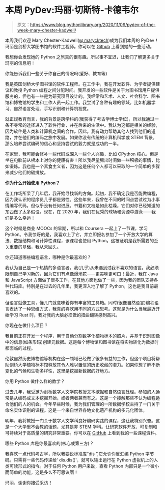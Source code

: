 # 本周 PyDev:玛丽·切斯特-卡德韦尔

> 原文：<https://www.blog.pythonlibrary.org/2020/11/09/pydev-of-the-week-mary-chester-kadwell/>

本周我们欢迎 Mary Chester-Kadwell([@ marycktech](https://twitter.com/marycktech))成为我们本周的 PyDev！玛丽是剑桥大学图书馆的软件工程师。你可以在 [Github](https://github.com/mchesterkadwell) 上看到她的一些活动。

我想你会发现她的 Python 之旅真的很有趣。所以事不宜迟，让我们了解更多关于玛丽的信息吧！

你能告诉我们一些关于你自己的情况吗(爱好、教育等)

我是英国剑桥大学图书馆的软件工程师。在工作中，我在开发软件、为学者提供建议和教授 Python 编程之间分配时间。我开发的一些软件是关于为图书馆用户提供服务的，但也有一些是为研究项目设计的。我经常和艺术、人文、社会科学、图书馆和博物馆的学生和工作人员一起工作。我尝试了各种有趣的领域，比如机器学习、自然语言处理、手写识别和计算机视觉。

就正规教育而言，我的背景是跨学科的(我获得了考古学博士学位)，所以我通过一条不寻常的途径进入了软件行业，并在后来的生活中。我认为这都是相关的经验，因为软件是人类和计算机之间的合作。因此，我有动力帮助其他人找到他们的道路，并在他们的编码之旅中发展。如果你没有传统的计算机科学或 STEM 背景，那么培养尝试编码的信心和坚持尝试的毅力就是成功的一半。

在家里，我可能会修补一些代码或深入一些个人兴趣，比如 CPython 核心。但是坐在电脑前从根本上对你的健康有害！所以我尽量腾出时间做一些积极的事情，比如锻炼。我也是一个素食主义者，因为这是任何个人都可以采取的一个简单的步骤来减少他们的碳排放。

**你为什么开始使用 Python？**

在工作场所呆了几年后，我开始寻找新的方向。起初，我不确定我是否能做编程，因为我认识的程序员几乎都是男性。这些年来，我曾在不同的时间点尝试过为小事情编写代码，但似乎没有任何进展。书籍和文档是如此枯燥，它们对你已经知道的东西做了太多假设。现在，在 2020 年，我们在优秀的球场和资源中游泳——我们是多么幸运！

这个时候是商业 MOOCs 的早期，所以和 Coursera 一起上了一节课，学习 Python。令我惊讶的是，我喜欢上了它，并立即报名参加了一个开放大学的算法、数据结构和可计算性课程，该课程也使用 Python。这被证明是我所需要的至关重要的基础，我从未回头。

你还知道哪些编程语言，哪种是你最喜欢的？

我认为自己是一个热情的多语言者。我(几乎)从未遇到过我不喜欢的语言。我必须限制自己学习新的，因为它们有点像爆米花——更美味更可口！最近，我在 Java 和 JavaScript 方面做了很多工作，在其他方面也做了一些，因为我的团队支持各种代码库。特别是在过去的几年里，我更深入地了解了 Python，这也是我目前最喜欢的。

但语言就像工具，懂几门就意味着你有丰富的工具箱。同时(很像自然语言)编程语言表达了一种思维方式，我真的喜欢用不同的方式思考。这就是为什么当我最近开始学习 Rust 时，我对我的大脑必须做的扭曲翻转感到高兴。

你现在在做什么项目？

我目前正在开发一个程序，用于自动分割数字化植物标本的照片，并基于识别图像中的信息(如条形码)创建元数据。这是每个博物馆和图书馆在将实物转化为数据时都面临的过程。

伦敦自然历史博物馆等机构在这一领域已经做了很多有益的工作，但这个项目将帮助剑桥大学植物标本馆释放其令人难以置信的历史收藏的潜力。如果你想了解不断变化的气候和生物多样性，这里是挖掘新数据的好地方。

你用 Python 做什么样的教学？

过去几年，我受邀为剑桥数字人文学院教授文本挖掘和自然语言处理。参加的人通常是从编码或文本挖掘开始，或者两者兼而有之。这是一个接触那些不认为编程适合他们的人的机会。今年早些时候，我为我们管理的一所数据学校主持了一门关于命名实体识别的课程。这是一个来自世界各地文化遗产机构的多元化团体。

明年，我将教授一门关于数字人文学科良好编码实践的课程，这让我特别兴奋。这是一个大学里不会教的话题，尤其是非 STEM 学科。让研究软件开放、可复制和可持续对于高质量的研究非常重要。你可以在 [GitHub](https://github.com/mchesterkadwell) 上看到我的一些课程资料。

哪些 Python 库是你最喜欢的(核心或第三方)？

我喜欢一点代码考古学，所以我要说标准库“dis ”,它允许你反汇编 Python 字节码。只需将一些代码传递给' dis.dis()'，就可以输出运行在 Python 虚拟机上的人类可读形式的指令。对于任何 Python 用户来说，查看 Python 内部只是一个微小而简单的功能，这是多么不可思议啊！

玛丽，谢谢你接受采访！